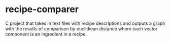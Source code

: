 # recipe-comparer
C project that takes in text files with recipe descriptions and outputs a graph with the results of comparison by euclidiean distance where each vector component is an ingredient in a recipe. 
